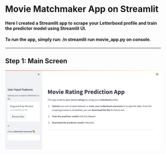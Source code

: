 # Movie Matchmaker App on Streamlit



#### Here I created a Streamlit app to scrape your Letterboxd profile and train the predictor model using Streamlit UI.
#### To run the app, simply run: /n **streamlit run movie_app.py** on console.
---
## Step 1: Main Screen
![](images/main_screen.png)
